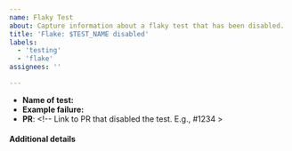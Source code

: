 ```yaml
---
name: Flaky Test
about: Capture information about a flaky test that has been disabled.
title: 'Flake: $TEST_NAME disabled'
labels:
  - 'testing'
  - 'flake'
assignees: ''

---
```


- **Name of test:** <!-- Name of the test that was disabled -->
- **Example failure:** <!-- Buildkite link to an example faiure -->
- **PR**: <!-- Link to PR that disabled the test. E.g., #1234 >

#### Additional details

<!-- Notes and/or screenshot describing the problem -->
